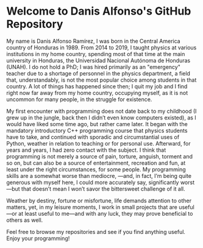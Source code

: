 # Welcome to Danis Alfonso's GitHub Repository

My name is Danis Alfonso Ramírez, I was born in the Central America country of Honduras in 1989. From 2014 to 2019, I taught physics at various institutions in my home country, spending most of that time at the main university in Honduras, the Universidad Nacional Autónoma de Honduras (UNAH). I do not hold a PhD; I was hired primarily as an "emergency" teacher due to a shortage of personnel in the physics department, a field that, understandably, is not the most popular choice among students in that country. A lot of things has happened since then; I quit my job and I find right now far away from my home country, occupying myself, as it is not uncommon for many people, in the struggle for existence. 

My first encounter with programming does not date back to my childhood (I grew up in the jungle, back then I didn’t even know computers existed), as I would have liked some time ago, but rather came later. It began with the mandatory introductory C++ programming course that physics students have to take, and continued with sporadic and circumstantial uses of Python, weather in relation to teaching or for personal use. Afterward, for years and years, I had zero contact with the subject. I think that programming is not merely a source of pain, torture, anguish, torment and so on, but can also be a source of entertainment, recreation and fun, at least under the right circumstances, for some people. My programming skills are a somewhat worse than mediocre, —and, in fact, I’m being quite generous with myself here, I could more accurately say, significantly worst—but that doesn’t mean I won’t savor the bittersweet challenge of it all. 

Weather by destiny, fortune or misfortune, life demands attention to other matters, yet, in my leisure moments, I work in small projects that are useful—or at least useful to me—and with any luck, they may prove beneficial to others as well. 

Feel free to browse my repositories and see if you find anything useful. Enjoy your programming!
